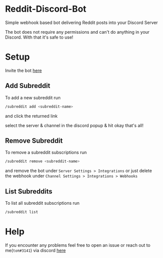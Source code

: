 # Reddit-Discord-Bot

Simple webhook based bot delivering Reddit posts into your Discord Server

The bot does not require any permissions and can't do anything in your Discord. With that it's safe to use!

# Setup

Invite the bot [here](https://discord.com/oauth2/authorize?client_id=846396249241288796&scope=applications.commands)

## Add Subreddit

To add a new subreddit run

```bash
/subreddit add <subreddit-name>
```

and click the returned link

select the server & channel in the discord popup & hit okay that's all!

## Remove Subreddit

To remove a subreddit subscriptions run

```bash
/subreddit remove <subreddit-name>
```

and remove the bot under `Server Settings > Integrations` or just delete the webhook under `Channel Settings > Integrations > Webhooks`

## List Subreddits

To list all subreddit subscriptions run

```bash
/subreddit list
```

# Help
If you encounter any problems feel free to open an issue or reach out to me(`toπ#3141`) via discord [here](https://discord.gg/RKM92xXu4Y) 
